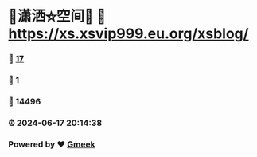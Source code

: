 # 🤠潇洒⛤空间🤠 :link: https://xs.xsvip999.eu.org/xsblog/ 
### :page_facing_up: [17](https://xs.xsvip999.eu.org/xsblog//tag.html) 
### :speech_balloon: 1 
### :hibiscus: 14496 
### :alarm_clock: 2024-06-17 20:14:38 
### Powered by :heart: [Gmeek](https://github.com/Meekdai/Gmeek)
